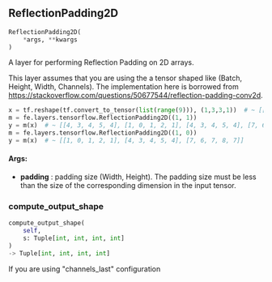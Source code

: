 ## ReflectionPadding2D
```python
ReflectionPadding2D(
	*args, **kwargs
)
```
A layer for performing Reflection Padding on 2D arrays.

This layer assumes that you are using the a tensor shaped like (Batch, Height, Width, Channels).
The implementation here is borrowed from https://stackoverflow.com/questions/50677544/reflection-padding-conv2d.

```python
x = tf.reshape(tf.convert_to_tensor(list(range(9))), (1,3,3,1))  # ~ [[0, 1, 2], [3, 4, 5], [6, 7, 8]]
m = fe.layers.tensorflow.ReflectionPadding2D((1, 1))
y = m(x)  # ~ [[4, 3, 4, 5, 4], [1, 0, 1, 2, 1], [4, 3, 4, 5, 4], [7, 6, 7, 8, 7], [4, 3, 4, 5, 4]]
m = fe.layers.tensorflow.ReflectionPadding2D((1, 0))
y = m(x)  # ~ [[1, 0, 1, 2, 1], [4, 3, 4, 5, 4], [7, 6, 7, 8, 7]]
```


#### Args:

* **padding** :  padding size (Width, Height). The padding size must be less than the size of the corresponding        dimension in the input tensor.

### compute_output_shape
```python
compute_output_shape(
	self,
	s: Tuple[int, int, int, int]
)
-> Tuple[int, int, int, int]
```
If you are using "channels_last" configuration